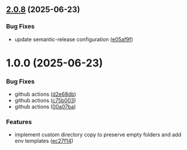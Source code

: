 ## [2.0.8](https://github.com/raveviner/tsgo-cli/compare/v2.0.7...v2.0.8) (2025-06-23)


### Bug Fixes

* update semantic-release configuration ([e05af9f](https://github.com/raveviner/tsgo-cli/commit/e05af9fd1b01b5f09fdb6d3e3240221f2da48b90))

# 1.0.0 (2025-06-23)


### Bug Fixes

* github actions ([d2e68db](https://github.com/raveviner/tsgo-cli/commit/d2e68db749965b5b374b359c2e77b0a8129aad37))
* github actions ([c75b003](https://github.com/raveviner/tsgo-cli/commit/c75b003c92150d3187467ea60534e8025bc69d0c))
* github actions ([00a07ba](https://github.com/raveviner/tsgo-cli/commit/00a07ba45a6bba34d8eb86c45f26b856e995d312))


### Features

* implement custom directory copy to preserve empty folders and add env templates ([ec27f14](https://github.com/raveviner/tsgo-cli/commit/ec27f1454391a8c464d8344b266b1d66c0213be1))
